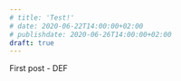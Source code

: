```yaml
---
# title: 'Test!'
# date: 2020-06-22T14:00:00+02:00
# publishdate: 2020-06-26T14:00:00+02:00
draft: true
---
```


First post - DEF